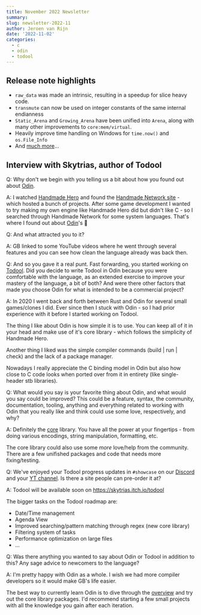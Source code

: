 ```yaml
---
title: November 2022 Newsletter
summary: 
slug: newsletter-2022-11
author: Jeroen van Rijn
date: '2022-11-02'
categories:
  - c
  - odin
  - todool
---
```


## Release note highlights
* `raw_data` was made an intrinsic, resulting in a speedup for slice heavy code.
* `transmute` can now be used on integer constants of the same internal endianness
* `Static_Arena` and `Growing_Arena` have been unified into `Arena`, along with many other improvements to `core:mem/virtual`.
* Heavily improve time handling on Windows for `time.now()` and `os.File_Info`
* And [much more](https://github.com/odin-lang/Odin/releases/tag/dev-2022-11)...

## Interview with Skytrias, author of Todool

Q: Why don't we begin with you telling us a bit about how you found out about [Odin](https://odin-lang.org).

A: I watched [Handmade Hero](https://handmadehero.org) and found the [Handmade Network site](https://handmade.network) - which hosted a bunch of projects.
After some game development I wanted to try making my own engine like Handmade Hero did but didn't like C - so I searched through Handmade Network for some system languages. 
That's where I found out about [Odin](https://odin.handmade.network/)'s 🙂

Q: And what attracted you to it?

A: GB linked to some YouTube videos where he went through several features and you can see how clean the language already was back then.

Q: And so you gave it a real punt. Fast forwarding, you started working on [Todool](https://skytrias.itch.io/todool). Did you decide to write Todool in Odin because you were comfortable with the language, as an extended exercise to improve your mastery of the language, a bit of both? And were there other factors that made you choose Odin for what is intended to be a commercial project?

A: In 2020 I went back and forth between Rust and Odin for several small games/clones I did. Ever since then I stuck with Odin - so I had prior experience with it before I started working on Todool.

The thing I like about Odin is how simple it is to use. You can keep all of it in your head and make use of it's core library - which follows the simplicity of Handmade Hero.

Another thing I liked was the simple compiler commands (build | run | check) and the lack of a package manager.

Nowadays I really appreciate the C binding model in Odin but also how close to C code looks when ported over from it in entirety (like single-header stb libraries).

Q: What would you say is your favorite thing about Odin, and what would you say could be improved? This could be a feature, syntax, the community, documentation, tooling, anything and everything related to working with Odin that you really like and think could use some love, respectively, and why?

A: Definitely the [core](https://pkg.odin-lang.org/core/) library. You have all the power at your fingertips - from doing various encodings, string manipulation, formatting, etc. 

The core library could also use some *more* love/help from the community. There are a few unifished packages and code that needs more fixing/testing.

Q: We've enjoyed your Todool progress updates in `#showcase` on our [Discord](https://discord.com/invite/sVBPHEv) and your [YT channel](https://www.youtube.com/c/Skytrias/videos). Is there a site people can pre-order it at?

A: Todool will be available soon on https://skytrias.itch.io/todool

The bigger tasks on the Todool roadmap are: 
* Date/Time management
* Agenda View
* Improved searching/pattern matching through regex (new core library)
* Filtering system of tasks
* Performance optimization on large files
* ...

Q: Was there anything you wanted to say about Odin or Todool in addition to this? Any sage advice to newcomers to the language?

A: I'm pretty happy with Odin as a whole. I wish we had more compiler developers so it would make GB's life easier. 

The best way to currently learn Odin is to dive through the [overview](https://odin-lang.org/docs/overview) and try out the core library packages. I'd recommend starting a few small projects with all the knowledge you gain after each iteration.